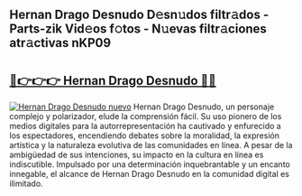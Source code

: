 ## Hernan Drago Desnudo D𝚎sn𝚞dos filtr𝚊dos - Parts-zik Vid𝚎os f𝚘tos - N𝚞evas filtr𝚊ciones atr𝚊ctivas nKP09

# <h2><a href="http://mbavm3c.tromn.icu/?c=Hernan+Drago+Desnudo">🔗👉👉👉 Hernan Drago Desnudo 🔗🔗</a></h2>

[![Hernan Drago Desnudo nuevo](https://i.imgur.com/pEAQMta.gif)](http://mbavm3c.tromn.icu/?c=Hernan+Drago+Desnudo)
Hernan Drago Desnudo, un personaje complejo y polarizador, elude la comprensión fácil. Su uso pionero de los medios digitales para la autorrepresentación ha cautivado y enfurecido a los espectadores, encendiendo debates sobre la moralidad, la expresión artística y la naturaleza evolutiva de las comunidades en línea. A pesar de la ambigüedad de sus intenciones, su impacto en la cultura en línea es indiscutible. Impulsado por una determinación inquebrantable y un encanto innegable, el alcance de Hernan Drago Desnudo en la comunidad digital es ilimitado.
